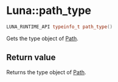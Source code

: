 # Luna::path_type

```c++
LUNA_RUNTIME_API typeinfo_t path_type()
```

Gets the type object of [Path](class_luna_1_1_path.md). 



## Return value
Returns the type object of [Path](class_luna_1_1_path.md). 

